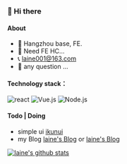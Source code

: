 ### 👋 Hi there

#### About

- 🔭 Hangzhou base, FE.
- 🤔 Need FE HC...
- 📞 laine001@163.com
- 💬 any question ...

#### Technology stack：
![react](https://badges.aleen42.com/src/react.svg) ![Vue.js](https://badges.aleen42.com/src/vue.svg) ![Node.js](https://badges.aleen42.com/src/node.svg)

#### Todo | Doing
-  simple ui [ikunui](https://laine001.github.io/ikun-ui)
-  my Blog [laine's Blog](https://laine001.netlify.app/) or [laine's Blog](https://laine001.github.io/blog/)

[![laine's github stats](https://github-readme-stats.vercel.app/api?username=LAINE001)](https://github.com/anuraghazra/github-readme-stats)

